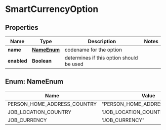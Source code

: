 

# SmartCurrencyOption


## Properties

| Name | Type | Description | Notes |
|------------ | ------------- | ------------- | -------------|
|**name** | [**NameEnum**](#NameEnum) | codename for the option |  |
|**enabled** | **Boolean** | determines if this option should be used |  |



## Enum: NameEnum

| Name | Value |
|---- | -----|
| PERSON_HOME_ADDRESS_COUNTRY | &quot;PERSON_HOME_ADDRESS_COUNTRY&quot; |
| JOB_LOCATION_COUNTRY | &quot;JOB_LOCATION_COUNTRY&quot; |
| JOB_CURRENCY | &quot;JOB_CURRENCY&quot; |



